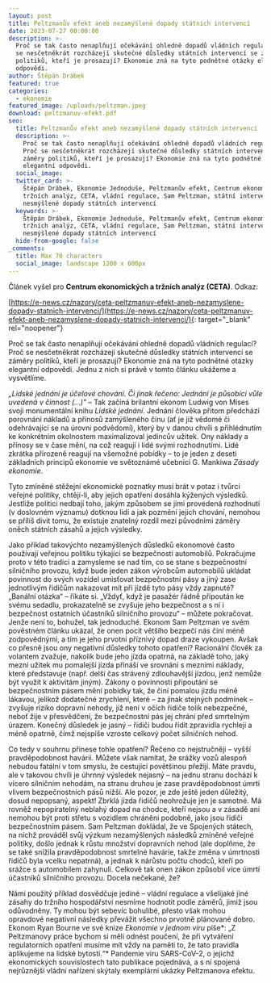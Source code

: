 ```yaml
---
layout: post
title: Peltzmanův efekt aneb nezamýšlené dopady státních intervencí
date: 2023-07-27 00:00:00
description: >-
  Proč se tak často nenaplňují očekávání ohledně dopadů vládních regulací? Proč
  se nesčetněkrát rozcházejí skutečné důsledky státních intervencí se záměry
  politiků, kteří je prosazují? Ekonomie zná na tyto podnětné otázky elegantní
  odpovědi. 
author: Štěpán Drábek
featured: true
categories:
  - ekonomie
featured_image: /uploads/peltzman.jpeg
download: peltzmanuv-efekt.pdf
seo:
  title: Peltzmanův efekt aneb nezamýšlené dopady státních intervencí
  description: >-
    Proč se tak často nenaplňují očekávání ohledně dopadů vládních regulací?
    Proč se nesčetněkrát rozcházejí skutečné důsledky státních intervencí se
    záměry politiků, kteří je prosazují? Ekonomie zná na tyto podnětné otázky
    elegantní odpovědi. 
  social_image:
  twitter_card: >-
    Štěpán Drábek, Ekonomie Jednoduše, Peltzmanův efekt, Centrum ekonomických a
    tržních analýz, CETA, vládní regulace, Sam Peltzman, státní intervence,
    nesmýšlené dopady státních intervencí
  keywords: >-
    Štěpán Drábek, Ekonomie Jednoduše, Peltzmanův efekt, Centrum ekonomických a
    tržních analýz, CETA, vládní regulace, Sam Peltzman, státní intervence,
    nesmýšlené dopady státních intervencí
  hide-from-google: false
_comments:
  title: Max 70 characters
  social_image: landscape 1200 x 600px
---
```

Článek vyšel pro&nbsp;**Centrum ekonomických a tržních analýz (CETA)**. Odkaz:

[https://e-news.cz/nazory/ceta-peltzmanuv-efekt-aneb-nezamyslene-dopady-statnich-intervenci/](https://e-news.cz/nazory/ceta-peltzmanuv-efekt-aneb-nezamyslene-dopady-statnich-intervenci/){: target="_blank" rel="noopener"}



Proč se tak často nenaplňují očekávání ohledně dopadů vládních regulací? Proč se nesčetněkrát rozcházejí skutečné důsledky státních intervencí se záměry politiků, kteří je prosazují? Ekonomie zná na tyto podnětné otázky elegantní odpovědi. Jednu z nich si právě v tomto článku ukážeme a vysvětlíme.



*„Lidské jednání je účelové chování. Či jinak řečeno: Jednání je působící vůle uvedená v činnost (...)"* – Tak začíná brilantní ekonom Ludwig von Mises svoji monumentální knihu *Lidské jednání*. Jednání člověka přitom předchází porovnání nákladů a přínosů zamýšleného činu (ať je již vědomé či odehrávající se na úrovni podvědomí), který by v danou chvíli s přihlédnutím ke konkrétním okolnostem maximalizoval jedincův užitek. Ony náklady a přínosy se v čase mění, na což reagují i lidé svými rozhodnutími. Lidé zkrátka přirozeně reagují na všemožné pobídky – to je jeden z deseti základních principů ekonomie ve světoznámé učebnici G. Mankiwa *Zásady ekonomie*.



Tyto zmíněné stěžejní ekonomické poznatky musí brát v potaz i tvůrci veřejné politiky, chtějí-li, aby jejich opatření dosáhla kýžených výsledků. Jestliže politici nedbají toho, jakým způsobem se jimi provedená rozhodnutí (v doslovném významu) dotknou lidí a jak pozmění jejich chování, nemohou se příliš divit tomu, že existuje znatelný rozdíl mezi původními záměry oněch státních zásahů a jejich výsledky.



Jako příklad takovýchto nezamýšlených důsledků ekonomové často používají veřejnou politiku týkající se bezpečnosti automobilů. Pokračujme proto v této tradici a zamysleme se nad tím, co se stane s bezpečnostní silničního provozu, když bude jeden zákon výrobcům automobilů ukládat povinnost do svých vozidel umisťovat bezpečnostní pásy a jiný zase jednotlivým řidičům nakazovat mít při jízdě tyto pásy vždy zapnuté? „Banální otázka“ – říkáte si. „Vždyť, když je pasažér řádně připoután ke svému sedadlu, prokazatelně se zvyšuje jeho bezpečnost a s ní i bezpečnost ostatních účastníků silničního provozu“ – můžete pokračovat. Jenže není to, bohužel, tak jednoduché. Ekonom Sam Peltzman ve svém pověstném článku ukázal, že onen pocit většího bezpečí nás činí méně zodpovědnými, a tím je jeho prvotní příznivý dopad draze vykoupen. Avšak co přesně jsou ony negativní důsledky tohoto opatření? Racionální člověk za volantem zvažuje, nakolik bude jeho jízda opatrná, na základě toho, jaký mezní užitek mu pomalejší jízda přináší ve srovnání s mezními náklady, které představuje (např. delší čas strávený zdlouhavější jízdou, jenž nemůže být využit k aktivitám jiným). Zákony o povinnosti připoutání se bezpečnostním pásem mění pobídky tak, že činí pomalou jízdu méně lákavou, jelikož dodatečné zrychlení, které – za jinak stejných podmínek – zvyšuje riziko dopravní nehody, již není v očích řidiče tolik nebezpečné, neboť žije v přesvědčení, že bezpečnostní pás jej chrání před smrtelným úrazem. Konečný důsledek je jasný – řidiči budou řídit zpravidla rychleji a méně opatrně, čímž nejspíše vzroste celkový počet silničních nehod.



Co tedy v souhrnu přinese tohle opatření? Řečeno co nejstručněji – vyšší pravděpodobnost havárií. Můžete však namítat, že srážky vozů alespoň nebudou fatální v tom smyslu, že cestující povětšinou přežijí. Máte pravdu, ale v takovou chvíli je úhrnný výsledek nejasný – na jednu stranu dochází k vícero silničním nehodám, na stranu druhou je zase pravděpodobnost úmrtí vlivem bezpečnostních pásů nižší. Ale pozor, je zde ještě jeden důležitý, dosud nepopsaný, aspekt! Zbrklá jízda řidičů neohrožuje jen je samotné. Má rovněž nepopíratelný neblahý dopad na chodce, kteří nejsou a v zásadě ani nemohou být proti střetu s vozidlem chráněni podobně, jako jsou řidiči bezpečnostním pásem. Sam Peltzman dokládal, že ve Spojených státech, na nichž prováděl svůj výzkum nezamýšlených následků zmíněné veřejné politiky, došlo jednak k růstu množství dopravních nehod (ale doplňme, že se také snížila pravděpodobnost smrtelné havárie, takže změna v úmrtnosti řidičů byla vcelku nepatrná), a jednak k nárůstu počtu chodců, kteří po srážce s automobilem zahynuli. Celkově tak onen zákon způsobil více úmrtí účastníků silničního provozu. Docela nečekané, že?



Námi použitý příklad dosvědčuje jediné – vládní regulace a všelijaké jiné zásahy do tržního hospodářství nesmíme hodnotit podle záměrů, jimiž jsou odůvodněny. Ty mohou být sebevíc bohulibé, přesto však mohou opravdové negativní následky převážit všechno prvotně plánované dobro. Ekonom Ryan Bourne ve své knize *Ekonomie v jednom viru* píše*\: „Z Peltzmanovy práce bychom si měli odnést poučení, že při vytváření regulatorních opatření musíme mít vždy na paměti to, že tato pravidla aplikujeme na lidské bytosti.“* Pandemie viru SARS-CoV-2, o jejichž ekonomických souvislostech tato publikace pojednává, a s ní spojená nejrůznější vládní nařízení skýtaly exemplární ukázky Peltzmanova efektu.